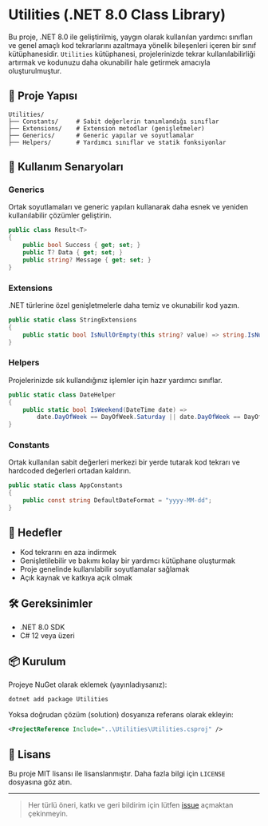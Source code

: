 # Utilities (.NET 8.0 Class Library)

Bu proje, .NET 8.0 ile geliştirilmiş, yaygın olarak kullanılan yardımcı sınıfları ve genel amaçlı kod tekrarlarını azaltmaya yönelik bileşenleri içeren bir sınıf kütüphanesidir. `Utilities` kütüphanesi, projelerinizde tekrar kullanılabilirliği artırmak ve kodunuzu daha okunabilir hale getirmek amacıyla oluşturulmuştur.

## 📁 Proje Yapısı

```
Utilities/
├── Constants/     # Sabit değerlerin tanımlandığı sınıflar
├── Extensions/    # Extension metodlar (genişletmeler)
├── Generics/      # Generic yapılar ve soyutlamalar
├── Helpers/       # Yardımcı sınıflar ve statik fonksiyonlar
```

## 🔧 Kullanım Senaryoları

### Generics
Ortak soyutlamaları ve generic yapıları kullanarak daha esnek ve yeniden kullanılabilir çözümler geliştirin.

```csharp
public class Result<T>
{
    public bool Success { get; set; }
    public T? Data { get; set; }
    public string? Message { get; set; }
}
````

### Extensions

.NET türlerine özel genişletmelerle daha temiz ve okunabilir kod yazın.

```csharp
public static class StringExtensions
{
    public static bool IsNullOrEmpty(this string? value) => string.IsNullOrEmpty(value);
}
```

### Helpers

Projelerinizde sık kullandığınız işlemler için hazır yardımcı sınıflar.

```csharp
public static class DateHelper
{
    public static bool IsWeekend(DateTime date) =>
        date.DayOfWeek == DayOfWeek.Saturday || date.DayOfWeek == DayOfWeek.Sunday;
}
```

### Constants

Ortak kullanılan sabit değerleri merkezi bir yerde tutarak kod tekrarı ve hardcoded değerleri ortadan kaldırın.

```csharp
public static class AppConstants
{
    public const string DefaultDateFormat = "yyyy-MM-dd";
}
```

## 🚀 Hedefler

* Kod tekrarını en aza indirmek
* Genişletilebilir ve bakımı kolay bir yardımcı kütüphane oluşturmak
* Proje genelinde kullanılabilir soyutlamalar sağlamak
* Açık kaynak ve katkıya açık olmak

## 🛠️ Gereksinimler

* .NET 8.0 SDK
* C# 12 veya üzeri

## 📦 Kurulum

Projeye NuGet olarak eklemek (yayınladıysanız):

```bash
dotnet add package Utilities
```

Yoksa doğrudan çözüm (solution) dosyanıza referans olarak ekleyin:

```xml
<ProjectReference Include="..\Utilities\Utilities.csproj" />
```

## 📄 Lisans

Bu proje MIT lisansı ile lisanslanmıştır. Daha fazla bilgi için `LICENSE` dosyasına göz atın.

---

> Her türlü öneri, katkı ve geri bildirim için lütfen [issue](https://github.com/kullaniciadi/Utilities/issues) açmaktan çekinmeyin.
